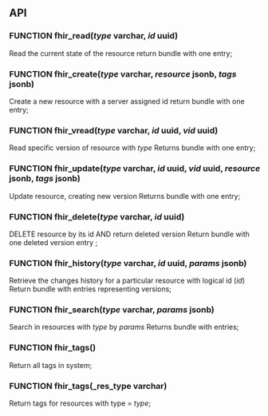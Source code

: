 ## API

### FUNCTION fhir_read(_type_ varchar, _id_ uuid)
Read the current state of the resource
return bundle with one entry;

### FUNCTION fhir_create(_type_ varchar, _resource_ jsonb, _tags_ jsonb)
Create a new resource with a server assigned id
return bundle with one entry;

### FUNCTION fhir_vread(_type_ varchar, _id_ uuid, _vid_ uuid)
Read specific version of resource with _type_
Returns bundle with one entry;

### FUNCTION fhir_update(_type_ varchar, _id_ uuid, _vid_ uuid, _resource_ jsonb, _tags_ jsonb)
Update resource, creating new version
Returns bundle with one entry;

### FUNCTION fhir_delete(_type_ varchar, _id_ uuid)
DELETE resource by its id AND return deleted version
Return bundle with one deleted version entry ;

### FUNCTION fhir_history(_type_ varchar, _id_ uuid, _params_ jsonb)
Retrieve the changes history for a particular resource with logical id (_id_)
Return bundle with entries representing versions;

### FUNCTION fhir_search(_type_ varchar, _params_ jsonb)
Search in resources with _type_ by _params_
Returns bundle with entries;

### FUNCTION fhir_tags()
Return all tags in system;

### FUNCTION fhir_tags(_res_type varchar)
Return tags for resources with type = _type_;

